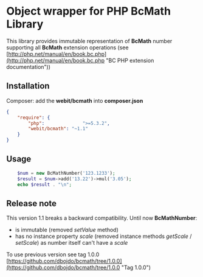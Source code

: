 # Object wrapper for PHP BcMath Library
This library provides immutable representation of **BcMath** number supporting all **BcMath** extension operations
(see [http://php.net/manual/en/book.bc.php](http://php.net/manual/en/book.bc.php "BC PHP extension documentation"))

## Installation

Composer: add the **webit/bcmath** into **composer.json**

```json
{
    "require": {
        "php":              ">=5.3.2",
        "webit/bcmath": "~1.1"
    }
}
```

## Usage

```php
    $num = new BcMathNumber('123.1233');
    $result = $num->add('13.22')->mul('3.05');
    echo $result . "\n";
```

## Release note
This version 1.1 breaks a backward compatibility. Until now **BcMathNumber**:
 * is immutable (removed *setValue* method)
 * has no instance property *scale* (removed instance methods *getScale* / *setScale*) as number itself can't have a *scale*

To use previous version see tag 1.0.0 [https://github.com/dbojdo/bcmath/tree/1.0.0](https://github.com/dbojdo/bcmath/tree/1.0.0 "Tag 1.0.0")
